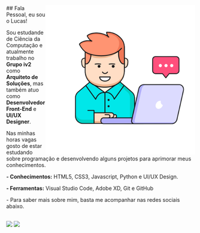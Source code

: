 <img src="https://github.com/lucasalbino/lucasalbino/blob/main/img/img.png?raw=true" min-width="400px" max-width="400px" width="400px" align="right">
## Fala Pessoal, eu sou o Lucas!

<p align="left"> 	<p align="left"> 
  Sou estudande de Ciência da Computação e atualmente trabalho no <strong>Grupo iv2</strong> como <strong>Arquiteto de Soluções</strong>, mas também atuo como <strong>Desenvolvedor Front-End</strong> e <strong>UI/UX Designer</strong>. 
  <br>
    
  Nas minhas horas vagas gosto de estar estudando sobre programação e desenvolvendo alguns projetos para aprimorar meus conhecimentos. 
</p>	</p>


<p align="left">	<p align="left">
 <strong> - Conhecimentos:</strong> HTML5, CSS3, Javascript, Python e UI/UX Design.
</p>	</p>


<p align="left">	<p align="left">
  <strong>- Ferramentas:</strong> Visual Studio Code, Adobe XD, Git e GitHub
</p>	</p>

<p align="left">	<p align="left">
    - Para saber mais sobre mim, basta me acompanhar nas redes sociais abaixo.
    <br>
    <br>

  <a href="https://www.instagram.com/luccodes/?hl=pt-br"><img src="https://img.shields.io/badge/Instagram-E4405F?style=for-the-badge&logo=instagram&logoColor=white"/></a>
  <a href="https://www.linkedin.com/in/lucas-albino-9a6577180"><img src="https://img.shields.io/badge/LinkedIn-0077B5?style=for-the-badge&logo=linkedin&logoColor=white"/></a>
  
</p>	</p>
